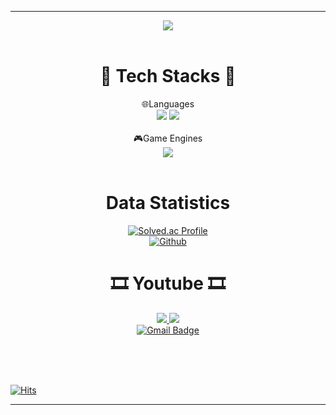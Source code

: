 ***
<div align= "center">
    <img src="https://capsule-render.vercel.app/api?type=wave&color=auto&height=180&text=Hello,%20Jealousing%20profile.&desc=I%20wanna%20be%20GameClientProgrammer&descSize=30&descAlignY=80&animation=blink&fontColor=auto&fontSize=65" />
</div>
<br>

# <div align = "center"> 🧰  **Tech Stacks** 🧰 </div>
<div align = "center"><div align = "center">
🌐Languages <br>
<img src="https://img.shields.io/badge/C++-00599C?style=flat-square&logo=cplusplus&logoColor=white"/>
<img src="https://img.shields.io/badge/Csharp-239120?style=flat-square&logo=csharp&logoColor=white"/>
</div>
 
<br>
<div align = "center">
🎮Game Engines <br>
<img src="https://img.shields.io/badge/Unity Engine-FFFFFF?style=flat-square&logo=unity&logoColor=black"/>
</div>
<br>

# <div align = "center"> **Data Statistics**️️ </div>
[![Solved.ac Profile](http://mazassumnida.wtf/api/v2/generate_badge?boj=jealous0324)](https://solved.ac/jealous0324/)   
[![Github](https://www.codenary.co.kr/widget/github/api?username=서동주)](https://www.codenary.co.kr/user-profile/detail/서동주?github_ride=true&utm_source=github)   
 
# <div align = "center"> 🎞️ **Youtube** 🎞️  </div>
<a href="https://www.youtube.com/channel/UCt0ZnTLCoGqdj9U5uW6Yb-g" target='_blank'><img src="https://img.shields.io/badge/Study_Youtube-FF0000?style=flat-square&logo=YouTube&logoColor=white"/> <a href="https://www.youtube.com/c/%EC%A7%88%ED%88%AC" target='_blank'><img src="https://img.shields.io/badge/GamePlaying_Youtube-FF0000?style=flat-square&logo=YouTube&logoColor=white"/>
<br>
  [![Gmail Badge](https://img.shields.io/badge/Gmail-d14836?style=flat-square&logo=Gmail&logoColor=white&link=mailto:jealous0324@gmail.com)](mailto:jealous0324@gmail.com)
 </div>
<br><br><br>
 
 
  [![Hits](https://hits.seeyoufarm.com/api/count/incr/badge.svg?url=https%3A%2F%2Fgithub.com%2FJealousing%2Fhit-counter&count_bg=%2379C83D&title_bg=%23555555&icon=&icon_color=%23E7E7E7&title=hits&edge_flat=false)](https://hits.seeyoufarm.com)

 
 ***
